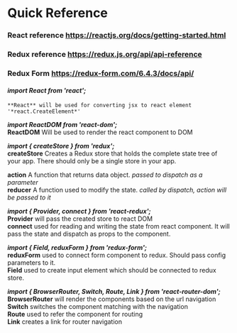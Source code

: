 # Quick Reference

### React reference https://reactjs.org/docs/getting-started.html
### Redux reference https://redux.js.org/api/api-reference
### Redux Form https://redux-form.com/6.4.3/docs/api/

#### ***import React from 'react';***    
    **React** will be used for converting jsx to react element '*react.CreateElement*'  
  
***import ReactDOM from 'react-dom';***    
    **ReactDOM** Will be used to render the react component to DOM  

***import { createStore } from 'redux';***   
    **createStore** Creates a Redux store that holds the complete state tree of your app. There should only be a single store in your app.  
  
**action** A function that returns data object. *passed to dispatch as a parameter*  
**reducer** A function used to modify the state. *called by dispatch, action will be passed to it*   
  
***import { Provider, connect } from 'react-redux';***    
    **Provider** will pass the created store to react DOM  
    **connect** used for reading and writing the state from react component. It will pass the state and dispatch as props to the component.  
  
***import { Field, reduxForm } from 'redux-form';***    
    **reduxForm** used to connect form component to redux. Should pass config parameters to it.  
    **Field** used to create input element which should be connected to redux store.  
  
***import { BrowserRouter, Switch, Route, Link } from 'react-router-dom';***    
    **BrowserRouter** will render the components based on the url navigation  
    **Switch** switches the component matching with the navigation  
    **Route** used to refer the component for routing  
    **Link** creates a link for router navigation  
